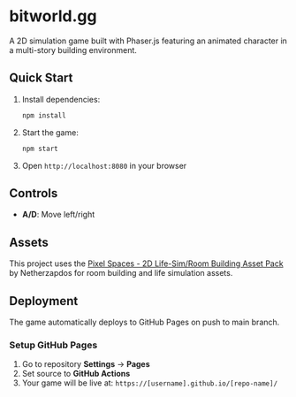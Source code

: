 # bitworld.gg

A 2D simulation game built with Phaser.js featuring an animated character in a multi-story building environment.

## Quick Start

1. Install dependencies:
   ```bash
   npm install
   ```

2. Start the game:
   ```bash
   npm start
   ```

3. Open `http://localhost:8080` in your browser

## Controls

- **A/D**: Move left/right

## Assets

This project uses the [Pixel Spaces - 2D Life-Sim/Room Building Asset Pack](https://netherzapdos.itch.io/pixel-spaces) by Netherzapdos for room building and life simulation assets.

## Deployment

The game automatically deploys to GitHub Pages on push to main branch.

### Setup GitHub Pages

1. Go to repository **Settings** → **Pages**
2. Set source to **GitHub Actions**
3. Your game will be live at: `https://[username].github.io/[repo-name]/`